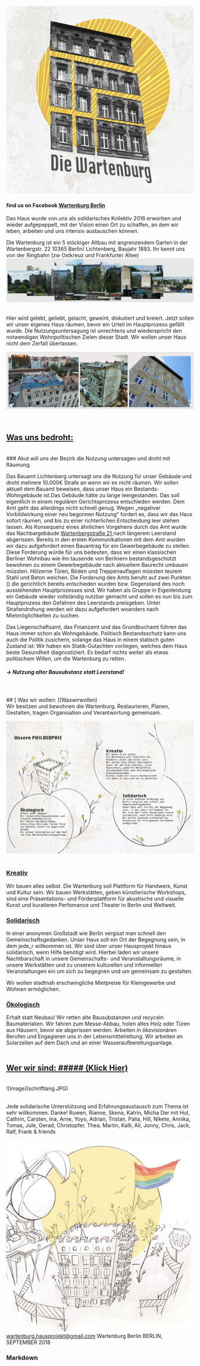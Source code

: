 
![Image](burglogo.jpg)


####                      find us on Facebook [Wartenburg Berlin](https://www.facebook.com/wartenburgberlinbleibt/)

Das Haus wurde von uns als solidarisches Kollektiv 2016 erworben und wieder aufgepeppelt, mit der Vision einen Ort zu schaffen, 
an dem wir leben, arbeiten und uns intensiv austauschen können.

Die Wartenburg ist ein 5 stöckiger Altbau
mit angrenzendem Garten in der Wartenbergstr. 22
10365 Berlin/ Lichtenberg, Baujahr 1893.
Ihr kennt uns von der Ringbahn (zw Ostkreuz und Frankfurter Allee) 
![Image](burgpannorama.JPG)

<br />
Hier wird gelebt, geliebt,
gelacht, geweint, diskutiert und kreiert.
Jetzt sollen wir unser eigenes Haus räumen, bevor ein Urteil im Hauptprozess gefällt wurde. 
Die Nutzungsuntersagung ist unrechtens und wiederspricht den notwendigen Wohnpolitischen Zielen dieser Stadt. 
Wir wollen unser Haus nicht dem Zerfall überlassen.

![Image](3erFasadegrau.PNG.png)




<br />

##  [                                          Was uns bedroht:](Wasunsbedroht)
<br />
### Akut will uns der Bezirk die Nutzung
untersagen und droht mit Räumung.


Das Bauamt Lichtenberg untersagt uns die Nutzung für unser Gebäude und droht mehrere 10.000€ Strafe an wenn wir es nicht räumen. Wir sollen aktuell dem Bauamt beweisen, dass unser Haus ein Bestands-Wohngebäude ist.Das Gebäude hätte zu lange leergestanden. Das soll eigentlich in einem regulären Gerichtsprozess entschieden werden. Dem Amt geht das allerdings nicht schnell genug. Wegen „negativer Vorbildwirkung einer neu begonnen Nutzung“ fordert es, dass wir das Haus sofort räumen, und bis zu einer richterlichen Entscheidung leer stehen lassen. Als Konsequenz eines ähnlichen Vorgehens durch das Amt wurde das Nachbargebäude [Wartenbergstraße 21 ](Wartenberg21) nach längerem Leerstand abgerissen.
Bereits in den ersten Kommunikationen mit dem Amt wurden wir dazu aufgefordert einen Bauantrag für ein Gewerbegebäude zu stellen. Diese Forderung würde für uns bedeuten, dass wir einen klassischen Berliner Wohnbau wie ihn tausende von Berlinern bestandsgeschützt bewohnen zu einem Gewerbegebäude nach aktuellem Baurecht umbauen müssten. Hölzerne Türen, Böden und Treppenauflagen müssten teurem Stahl und Beton weichen. 
Die Forderung des Amts beruht auf zwei Punkten () die gerichtlich bereits entschieden wurden bzw. Gegenstand des noch ausstehenden Hauptprozesses sind. Wir haben als Gruppe in Eigenleistung ein Gebäude wieder vollständig nutzbar gemacht und sollen es nun bis zum Hauptprozess den Gefahren des Leerstands preisgeben. Unter Strafandrohung werden wir dazu aufgefordert woanders nach Mietmöglichkeiten zu suchen. 

Das Liegenschaftsamt, das Finanzamt und das
Grundbuchamt führen das Haus immer schon als
Wohngebäude.
Politisch
Bestandsschutz kann uns auch die Politik zusichern,
solange das Haus in einem statisch guten Zustand ist:
Wir haben ein Statik-Gutachten vorliegen,
welches dem Haus beste Gesundheit diagnostiziert.
Es bedarf nichts weiter als etwas politischem
Willen, um die Wartenburg zu retten.
 
 
##### -> Nutzung alter Bausubstanz statt Leerstand!


<br />
<br />
##  [                                         Was wir wollen: ](Waswirwollen)
<br />
Wir besitzen und bewohnen die Wartenburg. Restaurieren, Planen, Gestalten, tragen Organisation und Verantwortung gemeinsam.

![Image](Philosophie.jpg.jpg)
<br /><br />
### [Kreativ](Kreativ)

Wir bauen alles selbst.
Die Wartenburg soll Plattform für
Handwerk, Kunst und Kultur sein.
Wir bauen Werkstätten, geben künstlerische Workshops,
sind eine Präsentations- und Förderplattform für akustische und visuelle Kunst 
und kuratieren Perfomance und Theater in Berlin und Weltweit.


### [Solidarisch](Solidarisch)

In einer anonymen Großstadt wie
Berlin vergisst man schnell den
Gemeinschaftsgedanken.
Unser Haus soll ein Ort der Begegnung
sein, in dem jede_r willkommen ist.
Wir sind über unser Hausprojekt hinaus
solidarisch, wenn Hilfe benötigt wird.
Hierbei laden wir unsere Nachtbarschaft in unsere Gemeinschafts- und Veranstaltungsräume, in unsere Werkstätten und
zu unserem kulturellen und informellen Veranstaltungen
ein um sich zu begegnen und um gemeinsam zu gestalten.

Wir wollen stadtnah erschwingliche
Mietpreise für Kleingewerbe und Wohnen
ermöglichen.

###  [Ökologisch](oekologisch)

Erhalt statt Neubau!
Wir retten alte Bausubstanzen und
recyceln Baumaterialien.
Wir fahren zum Messe-Abbau,
holen altes Holz oder Türen
aus Häusern, bevor sie abgerissen
werden. Arbeiten in ökovisionären Berufen und 
Engagieren uns in der Lebensmittelrettung.
Wir arbeiten an Solarzellen auf dem Dach
und an einer Wasseraufbereitungsanlage.
<br />
<br />

##  [                                                                                       Wer wir sind: ##### (Klick Hier)](Werwirsind)
 
 
 
<br />
![Image](schriftlang.JPG)
<br />

<br />
 


 


Jede solidarische Unterstützung und
Erfahrungsaustausch zum Thema ist sehr
willkommen.
Danke! Ruwen, Rianne, Skena, Katrin, Micha
Der mit Hut, Cathrin, Carsten, Ina, Arne,
Yoyo, Adrian, Tristan, Palia, Hill, Nikete, Annika, Tomas, Jule, Gerad, Christopfer,
Thea, Martin, Kalli, Ali, Jonny, Chris, Jack, Ralf, Frank & friends

![Image](abrissnutzung.JPG)
wartenburg.hausprojekt@gmail.com
Wartenburg Berlin
BERLIN, SEPTEMBER 2018



### Markdown
